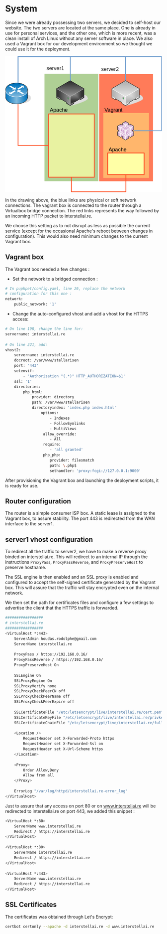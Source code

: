 # System

Since we were already possessing two servers, we decided to self-host our website. The two servers are located at the same place. One is already in use for personal services, and the other one, which is more recent, was a clean install of Arch Linux without any server software in place. We also used a Vagrant box for our development environment so we thought we could use it for the deployment.

![System](./res/system.png)

In the drawing above, the blue links are physical or soft network connections. The vagrant box is connected to the router through a Virtualbox bridge connection. The red links represents the way followed by an incoming HTTP packet to interstellai.re.

We choose this setting as to not disrupt as less as possible the current service (except for the occasional Apache's reboot between changes in configuration). This would also need minimum changes to the current Vagrant box.

## Vagrant box

The Vagrant box needed a few changes :

* Set the network to a bridged connection :

```bash
# In puphpet/config.yaml, line 26, replace the network
# configuration for this one :
network:
    public_network: '1'
```

* Change the auto-configured vhost and add a vhost for the HTTPS access:

```bash
# On line 198, change the line for:
servername: interstellai.re

# On line 221, add:
vhost2:
	servername: interstellai.re
	docroot: /var/www/stellarisen
	port: '443'
	setenvif:
		- 'Authorization "(.*)" HTTP_AUTHORIZATION=$1'
	ssl: '1'
	directories:
		php_html:
		    provider: directory
		    path: /var/www/stellarisen
		    directoryindex: 'index.php index.html'
		        options:
		            - Indexes
		            - FollowSymlinks
		            - MultiViews
		         allow_override:
		            - All
		         require:
		            - 'all granted'
		         php_php:
		            provider: filesmatch
		            path: \.php$
		            sethandler: 'proxy:fcgi://127.0.0.1:9000'
```

After provisioning the Vagrant box and launching the deployment scripts, it is ready for use.

## Router configuration

The router is a simple consumer ISP box. A static lease is assigned to the Vagrant box, to assure stability. The port 443 is redirected from the WAN interface to the server1.

## server1 vhost configuration

To redirect all the traffic to server2, we have to make a reverse proxy binded on interstellai.re. This will redirect to an internal IP through the instructions `ProxyPass`, `ProxyPassReverse`, and `ProxyPreserveHost` to preserve hostname.

The SSL engine is then enabled and an SSL proxy is enabled and configured to accept the self-signed certificate generated by the Vagrant box. This will assure that the traffic will stay encrypted even on the internal network.

We then set the path for certificates files and configure a few settings to advertise the client that the HTTPS traffic is forwarded.

```bash
#################
# interstellai.re
#################
<VirtualHost *:443>
    ServerAdmin houdas.rodolphe@gmail.com
    ServerName interstellai.re

    ProxyPass / https://192.168.0.16/
    ProxyPassReverse / https://192.168.0.16/
    ProxyPreserveHost On

    SSLEngine On
    SSLProxyEngine On
    SSLProxyVerify none
    SSLProxyCheckPeerCN off
    SSLProxyCheckPeerName off
    SSLProxyCheckPeerExpire off

    SSLCertificateFile "/etc/letsencrypt/live/interstellai.re/cert.pem"
    SSLCertificateKeyFile "/etc/letsencrypt/live/interstellai.re/privkey.pem"
    SSLCertificateChainFile "/etc/letsencrypt/live/interstellai.re/fullchain.pem"

    <Location />
        RequestHeader set X-Forwarded-Proto https
        RequestHeader set X-Forwarded-Ssl on
        RequestHeader set X-Url-Scheme https
    </Location>

    <Proxy>
        Order Allow,Deny
        Allow from all
    </Proxy>

    ErrorLog "/var/log/httpd/interstellai.re-error_log"
</VirtualHost>
```

Just to assure that any access on port 80 or on www.interstellai.re will be redirected to interstellai.re on port 443, we added this snippet :

```bash
<VirtualHost *:80>
    ServerName www.interstellai.re
    Redirect / https://interstellai.re
</VirtualHost>

<VirtualHost *:80>
    ServerName interstellai.re
    Redirect / https://interstellai.re
</VirtualHost>

<VirtualHost *:443>
    ServerName www.interstellai.re
    Redirect / https://interstellai.re
</VirtualHost>
```

## SSL Certificates

The certificates was obtained through Let's Encrypt:

```bash
certbot certonly --apache -d interstellai.re -d www.interstellai.re
```

